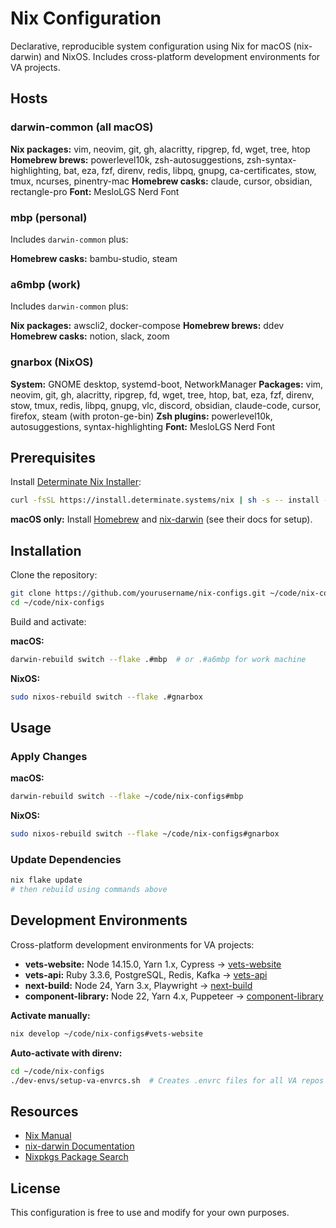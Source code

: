 # Nix Configuration

Declarative, reproducible system configuration using Nix for macOS (nix-darwin) and NixOS. Includes cross-platform development environments for VA projects.

## Hosts

### darwin-common (all macOS)

**Nix packages:** vim, neovim, git, gh, alacritty, ripgrep, fd, wget, tree, htop
**Homebrew brews:** powerlevel10k, zsh-autosuggestions, zsh-syntax-highlighting, bat, eza, fzf, direnv, redis, libpq, gnupg, ca-certificates, stow, tmux, ncurses, pinentry-mac
**Homebrew casks:** claude, cursor, obsidian, rectangle-pro
**Font:** MesloLGS Nerd Font

### mbp (personal)

Includes `darwin-common` plus:

**Homebrew casks:** bambu-studio, steam

### a6mbp (work)

Includes `darwin-common` plus:

**Nix packages:** awscli2, docker-compose
**Homebrew brews:** ddev
**Homebrew casks:** notion, slack, zoom

### gnarbox (NixOS)

**System:** GNOME desktop, systemd-boot, NetworkManager
**Packages:** vim, neovim, git, gh, alacritty, ripgrep, fd, wget, tree, htop, bat, eza, fzf, direnv, stow, tmux, redis, libpq, gnupg, vlc, discord, obsidian, claude-code, cursor, firefox, steam (with proton-ge-bin)
**Zsh plugins:** powerlevel10k, autosuggestions, syntax-highlighting
**Font:** MesloLGS Nerd Font

## Prerequisites

Install [Determinate Nix Installer](https://github.com/DeterminateSystems/nix-installer):

```bash
curl -fsSL https://install.determinate.systems/nix | sh -s -- install --determinate
```

**macOS only:** Install [Homebrew](https://brew.sh) and [nix-darwin](https://github.com/LnL7/nix-darwin) (see their docs for setup).

## Installation

Clone the repository:

```bash
git clone https://github.com/yourusername/nix-configs.git ~/code/nix-configs
cd ~/code/nix-configs
```

Build and activate:

**macOS:**

```bash
darwin-rebuild switch --flake .#mbp  # or .#a6mbp for work machine
```

**NixOS:**

```bash
sudo nixos-rebuild switch --flake .#gnarbox
```

## Usage

### Apply Changes

**macOS:**

```bash
darwin-rebuild switch --flake ~/code/nix-configs#mbp
```

**NixOS:**

```bash
sudo nixos-rebuild switch --flake ~/code/nix-configs#gnarbox
```

### Update Dependencies

```bash
nix flake update
# then rebuild using commands above
```

## Development Environments

Cross-platform development environments for VA projects:

- **vets-website:** Node 14.15.0, Yarn 1.x, Cypress → [vets-website](https://github.com/department-of-veterans-affairs/vets-website)
- **vets-api:** Ruby 3.3.6, PostgreSQL, Redis, Kafka → [vets-api](https://github.com/department-of-veterans-affairs/vets-api)
- **next-build:** Node 24, Yarn 3.x, Playwright → [next-build](https://github.com/department-of-veterans-affairs/next-build)
- **component-library:** Node 22, Yarn 4.x, Puppeteer → [component-library](https://github.com/department-of-veterans-affairs/component-library)

**Activate manually:**

```bash
nix develop ~/code/nix-configs#vets-website
```

**Auto-activate with direnv:**

```bash
cd ~/code/nix-configs
./dev-envs/setup-va-envrcs.sh  # Creates .envrc files for all VA repos
```

## Resources

- [Nix Manual](https://nixos.org/manual/nix/stable/)
- [nix-darwin Documentation](https://daiderd.com/nix-darwin/manual/)
- [Nixpkgs Package Search](https://search.nixos.org/packages)

## License

This configuration is free to use and modify for your own purposes.
